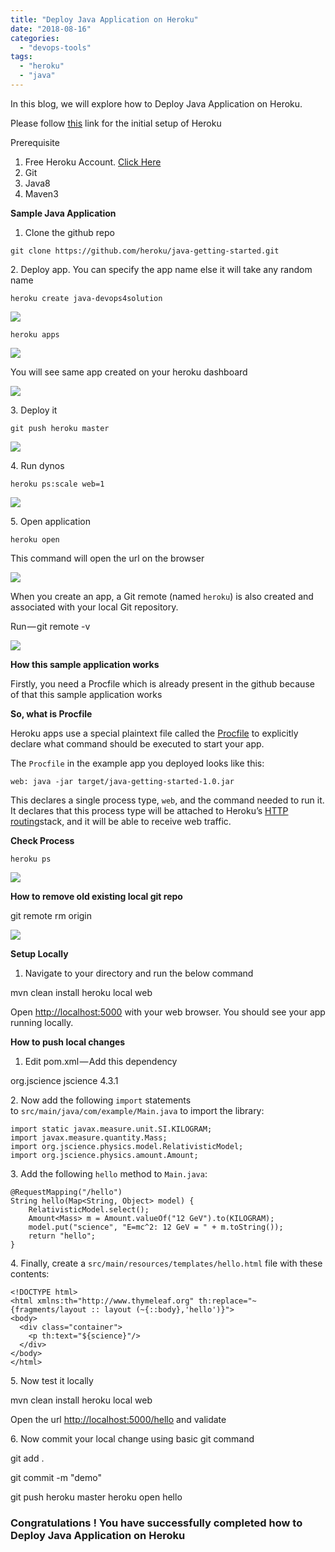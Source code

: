 ```yaml
---
title: "Deploy Java Application on Heroku"
date: "2018-08-16"
categories: 
  - "devops-tools"
tags: 
  - "heroku"
  - "java"
---
```


In this blog, we will explore how to Deploy Java Application on Heroku.

Please follow [this](https://devops4solutions.com/what-is-heroku/) link for the initial setup of Heroku

Prerequisite

1. Free Heroku Account. [Click Here](https://signup.heroku.com/dc)
2. Git
3. Java8
4. Maven3

**Sample Java Application**

1. Clone the github repo

```
git clone https://github.com/heroku/java-getting-started.git
```

2\. Deploy app. You can specify the app name else it will take any random name

```
heroku create java-devops4solution
```

![](https://cdn-images-1.medium.com/max/800/1*G3XxBaM7fRMotEFfTASLBg.png)

```
heroku apps
```

![](https://cdn-images-1.medium.com/max/800/1*z6nkI2paeBGZryqrcLLOvw.png)

You will see same app created on your heroku dashboard

![](https://cdn-images-1.medium.com/max/800/1*Y78swO14ktofPRt5LGgcxw.png)

3\. Deploy it

```
git push heroku master
```

![](https://cdn-images-1.medium.com/max/800/1*JdqGazC5jA0IKHSSfc1i0A.png)

4\. Run dynos

```
heroku ps:scale web=1
```

![](https://cdn-images-1.medium.com/max/800/1*V9jCnzFFQ6XDhufYS_0mFw.png)

5\. Open application

```
heroku open
```

This command will open the url on the browser

![](https://cdn-images-1.medium.com/max/800/1*u8t3VYm-7KPh1ngafSjn4A.png)

When you create an app, a Git remote (named `heroku`) is also created and associated with your local Git repository.

Run — git remote -v

![](https://cdn-images-1.medium.com/max/800/1*oouN1EpDbDgnu2pRKTUf0Q.png)

**How this sample application works**

Firstly, you need a Procfile which is already present in the github because of that this sample application works

**So, what is Procfile**

Heroku apps use a special plaintext file called the [Procfile](https://devcenter.heroku.com/articles/procfile) to explicitly declare what command should be executed to start your app.

The `Procfile` in the example app you deployed looks like this:

```
web: java -jar target/java-getting-started-1.0.jar
```

This declares a single process type, `web`, and the command needed to run it. It declares that this process type will be attached to Heroku’s [HTTP routing](https://devcenter.heroku.com/articles/http-routing)stack, and it will be able to receive web traffic.

**Check Process**

```
heroku ps
```

![](https://cdn-images-1.medium.com/max/800/1*zBt7CNlqc2WzRC_90t3rLw.png)

**How to remove old existing local git repo**

git remote rm origin

![](https://cdn-images-1.medium.com/max/800/1*ygJgS2ijPiFNdI5YH9SSQw.png)

**Setup Locally**

1. Navigate to your directory and run the below command

mvn clean install
heroku local web

Open [http://localhost:5000](http://localhost:5000/) with your web browser. You should see your app running locally.

**How to push local changes**

1. Edit pom.xml — Add this dependency

<dependency>
      <groupId>org.jscience</groupId>
      <artifactId>jscience</artifactId>
      <version>4.3.1</version>
    </dependency>

2\. Now add the following `import` statements to `src/main/java/com/example/Main.java` to import the library:

```
import static javax.measure.unit.SI.KILOGRAM;
import javax.measure.quantity.Mass;
import org.jscience.physics.model.RelativisticModel;
import org.jscience.physics.amount.Amount;
```

3\. Add the following `hello` method to `Main.java`:

```
@RequestMapping("/hello")
String hello(Map<String, Object> model) {
    RelativisticModel.select();
    Amount<Mass> m = Amount.valueOf("12 GeV").to(KILOGRAM);
    model.put("science", "E=mc^2: 12 GeV = " + m.toString());
    return "hello";
}
```

4\. Finally, create a `src/main/resources/templates/hello.html` file with these contents:

```
<!DOCTYPE html>
<html xmlns:th="http://www.thymeleaf.org" th:replace="~{fragments/layout :: layout (~{::body},'hello')}">
<body>
  <div class="container">
    <p th:text="${science}"/>
  </div>
</body>
</html>
```

5\. Now test it locally

mvn clean install
heroku local web

Open the url [http://localhost:5000/hello](http://localhost:5000/hello) and validate

6\. Now commit your local change using basic git command

git add .

git commit -m "demo"

git push heroku master
heroku open hello

### Congratulations ! You have successfully completed how to Deploy Java Application on Heroku
